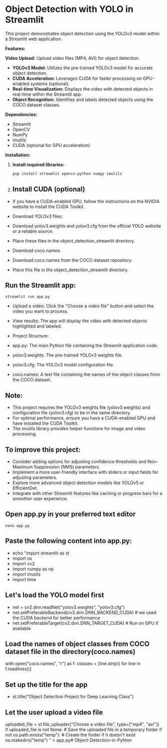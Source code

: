 # Object Detection with YOLO in Streamlit

This project demonstrates object detection using the YOLOv3 model within a Streamlit web application. 

**Features:**

**Video Upload:** Upload video files (MP4, AVI) for object detection.
* **YOLOv3 Model:** Utilizes the pre-trained YOLOv3 model for accurate object detection.
* **CUDA Acceleration:** Leverages CUDA for faster processing on GPU-enabled systems (optional).
* **Real-time Visualization:** Displays the video with detected objects in real-time within the Streamlit app.
* **Object Recognition:** Identifies and labels detected objects using the COCO dataset classes.

**Dependencies:**

* Streamlit
* OpenCV
* NumPy
* imutils
* CUDA (optional for GPU acceleration)

**Installation:**

1. **Install required libraries:**
   ```bash
   pip install streamlit opencv-python numpy imutils

2. ## Install CUDA (optional)
* If you have a CUDA-enabled GPU, follow the instructions on the NVIDIA website to install the CUDA Toolkit.

* Download YOLOv3 files:
* Download yolov3.weights and yolov3.cfg from the official YOLO website or a reliable source.
* Place these files in the object_detection_streamlit directory.

* Download coco.names:
* Download coco.names from the COCO dataset repository.
* Place this file in the object_detection_streamlit directory.

## Run the Streamlit app:
    streamlit run app.py 

* Upload a video: Click the "Choose a video file" button and select the video you want to process.
* View results: The app will display the video with detected objects highlighted and labeled.

* Project Structure:

* app.py: The main Python file containing the Streamlit application code.
* yolov3.weights: The pre-trained YOLOv3 weights file.
* yolov3.cfg: The YOLOv3 model configuration file.
* coco.names: A text file containing the names of the object classes from the COCO dataset.

## Note:

* This project requires the YOLOv3 weights file (yolov3.weights) and configuration file (yolov3.cfg) to be in the same directory.
* For optimal performance, ensure you have a CUDA-enabled GPU and have installed the CUDA Toolkit.
* The imutils library provides helper functions for image and video processing.

## To improve this project:

* Consider adding options for adjusting confidence thresholds and Non-Maximum Suppression (NMS) parameters.
* Implement a more user-friendly interface with sliders or input fields for adjusting parameters.
* Explore more advanced object detection models like YOLOv5 or EfficientDet.
* Integrate with other Streamlit features like caching or progress bars for a smoother user experience.

## Open app.py in your preferred text editor
    nano app.py

## Paste the following content into app.py:
* echo "import streamlit as st
* import os
* import cv2
* import numpy as np
* import imutils
* import time

## Let's load the YOLO model first
* net = cv2.dnn.readNet(\"yolov3.weights\", \"yolov3.cfg\")
* net.setPreferableBackend(cv2.dnn.DNN_BACKEND_CUDA)  # we used the CUDA backend for better performance
* net.setPreferableTarget(cv2.dnn.DNN_TARGET_CUDA)  # Run on GPU if available

## Load the names of object classes from COCO dataset file in the directory(coco.names)
with open(\"coco.names\", \"r\") as f:
    classes = [line.strip() for line in f.readlines()]

## Set up the title for the app
* st.title(\"Object Detection Project for Deep Learning Class\")

## Let the user upload a video file
uploaded_file = st.file_uploader(\"Choose a video file\", type=[\"mp4\", \"avi\"])
if uploaded_file is not None:
    # Save the uploaded file in a temporary folder
    if not os.path.exists(\"temp\"):
        # Create the folder if it doesn't exist
        os.makedirs(\"temp\")
    " > app.py# Object-Detection-in-Pyhton
